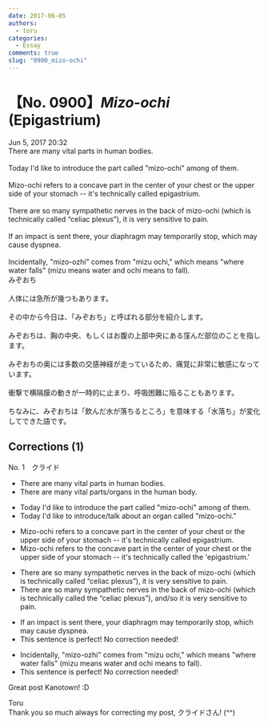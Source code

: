 ```yaml
---
date: 2017-06-05
authors:
  - toru
categories:
  - Essay
comments: true
slug: "0900_mizo-ochi"
---
```


# 【No. 0900】<strong><em>Mizo-ochi</strong></em> (Epigastrium)
<div class="date">Jun 5, 2017 20:32</div>
<div id="post"><div id="body_show_ori">
There are many vital parts in human bodies.<br/><br/>Today I'd like to introduce the part called "mizo-ochi" among of them.<br/><br/>Mizo-ochi refers to a concave part in the center of your chest or the upper side of your stomach -- it's technically called epigastrium.<br/><br/>There are so many sympathetic nerves in the back of mizo-ochi (which is technically called “celiac plexus”), it is very sensitive to pain.<br/><br/>If an impact is sent there, your diaphragm may temporarily stop, which may cause dyspnea.<br/><br/>Incidentally, "mizo-ozhi" comes from "mizu ochi," which means "where water falls" (mizu means water and ochi means to fall).
</div></div>

<!-- more -->

<div id="post_ja"><div id="body_show_mo">
みぞおち<br/><br/>人体には急所が幾つもあります。<br/><br/>その中から今日は、「みぞおち」と呼ばれる部分を紹介します。<br/><br/>みぞおちは、胸の中央、もしくはお腹の上部中央にある窪んだ部位のことを指します。<br/><br/>みぞおちの奥には多数の交感神経が走っているため、痛覚に非常に敏感になっています。<br/><br/>衝撃で横隔膜の動きが一時的に止まり、呼吸困難に陥ることもあります。<br/><br/>ちなみに、みぞおちは「飲んだ水が落ちるところ」を意味する「水落ち」が変化してできた語です。
</div></div>

## Corrections (1)
<div id="block"><div class="first_name"> No. 1　<span class="just_name">クライド</span></div><div id="block2">
<ul class="correction_field">
<li class="incorrect">There are many vital parts in human bodies.</li>
<li class="corrected correct">
There are many vital parts<span class="f_gray">/organs</span> in <span class="f_blue">the human body</span>.
</li>
</ul>
<ul class="correction_field">
<li class="incorrect">Today I'd like to introduce the part called "mizo-ochi" among of them.</li>
<li class="corrected correct">
Today I'd like to introduce<span class="f_gray">/talk about </span><span class="f_blue">an organ</span> called "mizo-ochi."
</li>
</ul>
<ul class="correction_field">
<li class="incorrect">Mizo-ochi refers to a concave part in the center of your chest or the upper side of your stomach -- it's technically called epigastrium.</li>
<li class="corrected correct">
Mizo-ochi refers to <span class="f_blue">the</span> concave part in the center of your chest or the upper side of your stomach -- it's technically called <span class="f_red">the</span> 'epigastrium.'
</li>
</ul>
<ul class="correction_field">
<li class="incorrect">There are so many sympathetic nerves in the back of mizo-ochi (which is technically called “celiac plexus”), it is very sensitive to pain.</li>
<li class="corrected correct">
There are so many sympathetic nerves in the back of mizo-ochi (which is technically called <span class="f_red">the</span> “celiac plexus”), <span class="f_gray">and/so</span> it is very sensitive to pain.
</li>
</ul>
<ul class="correction_field">
<li class="incorrect">If an impact is sent there, your diaphragm may temporarily stop, which may cause dyspnea.</li>
<li class="corrected perfect">This sentence is perfect! No correction needed!</li>
</ul>
<ul class="correction_field">
<li class="incorrect">Incidentally, "mizo-ozhi" comes from "mizu ochi," which means "where water falls" (mizu means water and ochi means to fall).</li>
<li class="corrected perfect">This sentence is perfect! No correction needed!</li>
</ul>
<p class="comment_small">
 Great post Kanotown! :D
</p>

</div><div class="name"><span class="just_name">Toru</span><br>
Thank you so much always for correcting my post, クライドさん! (^^)
</div>
</div>
